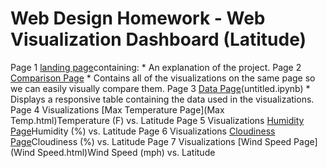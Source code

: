 # Web Design Homework - Web Visualization Dashboard (Latitude)

Page 1 [landing page](Landing.html)containing:
                                * An explanation of the project.</li>
Page 2 [Comparison Page](Comparisons.html)
                              * Contains all of the visualizations on the same page so we can easily visually compare them.</li>
Page 3 [Data Page](Data.html)(untitled.ipynb)
                                * Displays a responsive table containing the data used in the visualizations.</li>
Page 4 Visualizations [Max Temperature Page](Max Temp.html)Temperature (F) vs. Latitude</li>
Page 5 Visualizations [Humidity Page](Humidity.html)Humidity (%) vs. Latitude</li>
Page 6 Visualizations [Cloudiness Page](Cloudiness.html)Cloudiness (%) vs. Latitude</li>
Page 7 Visualizations [Wind Speed Page](Wind Speed.html)Wind Speed (mph) vs. Latitude</li>
